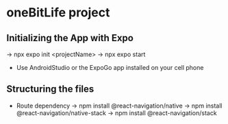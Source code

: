 # oneBitLife project


## Initializing the App with Expo
-> npx expo init \<projectName\>
-> npx expo start
- Use AndroidStudio or the ExpoGo app installed on your cell phone 

## Structuring the files
- Route dependency
-> npm install @react-navigation/native
-> npm install @react-navigation/native-stack
-> npm install @react-navigation/stack
